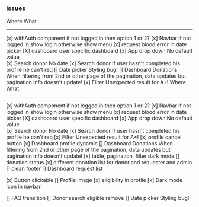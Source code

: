### Issues

Where What

---

[x] withAuth component if not logged in then option 1 or 2?
[x] Navbar if not logged in show login otherwise show menu
[x] request blood error in date picker
[X] dashboard user specific dashboard
[x] App drop down No default value  
[x] Search donor No date
[x] Search donor If user hasn't completed his profile he can't req
[] Date picker Styling bug!
[] Dashboard Donations When filtering from 2nd or other page of the pagination,
data updates but pagination info doesn't update!
[x] Filter Unexpected result for A+!
Where What

---

[x] withAuth component if not logged in then option 1 or 2?
[x] Navbar if not logged in show login otherwise show menu
[x] request blood error in date picker
[X] dashboard user specific dashboard
[x] App drop down No default value  
[x] Search donor No date
[x] Search donor If user hasn't completed his profile he can't req
[x] Filter Unexpected result for A+!
[x] profile cancel button
[x] Dashboard profile dynamic
[] Dashboard Donations When filtering from 2nd or other page of the pagination,
data updates but pagination info doesn't update!
[x] table, pagination, filter dark mode
[] donation status
[x] different donation list for donor and requester and admin
[] clean footer
[] Dashboard request list

[x] Button clickable
[] Profile image
[x] eligibility in profile
[x] Dark mode icon in navbar

[] FAQ transition
[] Donor search eligible remove
[] Date picker Styling bug!
